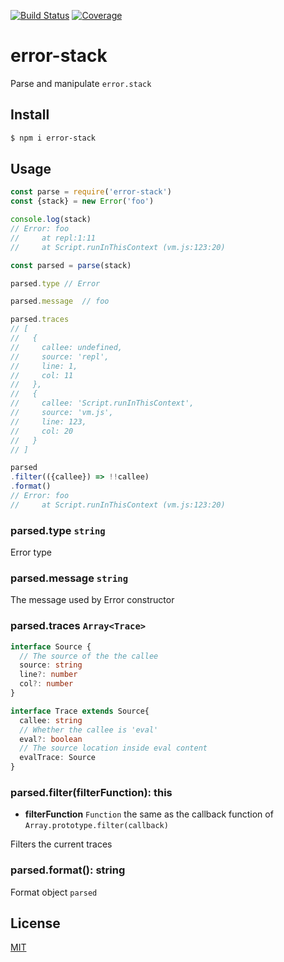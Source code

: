 [![Build Status](https://travis-ci.org/kaelzhang/error-stack.svg?branch=master)](https://travis-ci.org/kaelzhang/error-stack)
[![Coverage](https://codecov.io/gh/kaelzhang/error-stack/branch/master/graph/badge.svg)](https://codecov.io/gh/kaelzhang/error-stack)
<!-- optional appveyor tst
[![Windows Build Status](https://ci.appveyor.com/api/projects/status/github/kaelzhang/error-stack?branch=master&svg=true)](https://ci.appveyor.com/project/kaelzhang/error-stack)
-->
<!-- optional npm version
[![NPM version](https://badge.fury.io/js/error-stack.svg)](http://badge.fury.io/js/error-stack)
-->
<!-- optional npm downloads
[![npm module downloads per month](http://img.shields.io/npm/dm/error-stack.svg)](https://www.npmjs.org/package/error-stack)
-->
<!-- optional dependency status
[![Dependency Status](https://david-dm.org/kaelzhang/error-stack.svg)](https://david-dm.org/kaelzhang/error-stack)
-->

# error-stack

Parse and manipulate `error.stack`

## Install

```sh
$ npm i error-stack
```

## Usage

```js
const parse = require('error-stack')
const {stack} = new Error('foo')

console.log(stack)
// Error: foo
//     at repl:1:11
//     at Script.runInThisContext (vm.js:123:20)

const parsed = parse(stack)

parsed.type // Error

parsed.message  // foo

parsed.traces
// [
//   {
//     callee: undefined,
//     source: 'repl',
//     line: 1,
//     col: 11
//   },
//   {
//     callee: 'Script.runInThisContext',
//     source: 'vm.js',
//     line: 123,
//     col: 20
//   }
// ]

parsed
.filter(({callee}) => !!callee)
.format()
// Error: foo
//     at Script.runInThisContext (vm.js:123:20)
```

### parsed.type `string`

Error type

### parsed.message `string`

The message used by Error constructor

### parsed.traces `Array<Trace>`

```ts
interface Source {
  // The source of the the callee
  source: string
  line?: number
  col?: number
}

interface Trace extends Source{
  callee: string
  // Whether the callee is 'eval'
  eval?: boolean
  // The source location inside eval content
  evalTrace: Source
}
```

### parsed.filter(filterFunction): this

- **filterFunction** `Function` the same as the callback function of `Array.prototype.filter(callback)`

Filters the current traces

### parsed.format(): string

Format object `parsed`

## License

[MIT](LICENSE)
